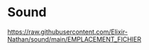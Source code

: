 # Sound

https://raw.githubusercontent.com/Elixir-Nathan/sound/main/EMPLACEMENT_FICHIER


<audio>
  <source src="https://raw.githubusercontent.com/Elixir-Nathan/sound/main/deconf/deconf_079.mp3">
</audio>
